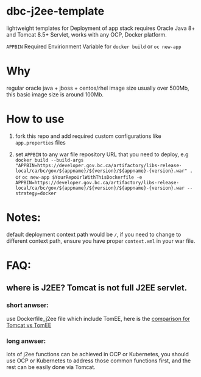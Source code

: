# dbc-j2ee-template
lightweight templates for Deployment of app stack requires Oracle Java 8+ and Tomcat 8.5+ Servlet, works with any OCP, Docker platform.

`APPBIN` Required Envirionment Variable for `docker build` or `oc new-app`

# Why 
regular oracle java + jboss + centos/rhel image size usually over 500Mb, this basic image size is around 100Mb.

# How to use
1. fork this repo and add required custom configurations like `app.properties` files

2. set `APPBIN` to any war file repository URL that you need to deploy, e.g 
 ```docker build --build-args "APPBIN=https://developer.gov.bc.ca/artifactory/libs-release-local/ca/bc/gov/${appname}/${version}/${appname}-{version}.war" .```
 or
 ```oc new-app $YourRepoUrlWithThisDockerfile -e APPBIN=https://developer.gov.bc.ca/artifactory/libs-release-local/ca/bc/gov/${appname}/${version}/${appname}-{version}.war --strategy=docker```
 
# Notes:
 default deployment context path would be `/`, if you need to change to different context path, ensure you have proper `context.xml` in your war file.

# FAQ:
## where is J2EE? Tomcat is not full J2EE servlet. 

### short anwser: 
use Dockerfile_j2ee file which include TomEE, here is the [comparison for Tomcat vs TomEE](http://tomee.apache.org/comparison.html) 
### long anwser:
lots of j2ee functions can be achieved in OCP or Kubernetes, you should use OCP or Kubernetes to address those common functions first, and the rest can be easily done via Tomcat.
